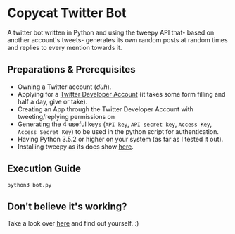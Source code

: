 
# Copycat Twitter Bot
A twitter bot written in Python and using the tweepy API that- based on another account's tweets- generates its own random posts at random times and replies to every mention towards it.

## Preparations & Prerequisites
* Owning a Twitter account (_duh_).
* Applying for a [Twitter Developer Account](developer.twitter.com) (it takes some form filling and half a day, give or take).
* Creating an App through the Twitter Developer Account with tweeting/replying permissions on
* Generating the 4 useful keys (`API key`, `API secret key`, `Access Key`, `Access Secret Key`) to be used in the python script for authentication.
* Having Python 3.5.2 or higher on your system (as far as I tested it out).
* Installing tweepy as its docs show [here](http://docs.tweepy.org/en/latest/install.html).

## Execution Guide
`python3 bot.py`

## Don't believe it's working?
Take a look over [here](https://twitter.com/sadcopycat) and find out yourself. :)
